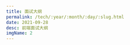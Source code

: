 ```yaml
---
title: 面试大纲
permalink: /tech/:year/:month/:day/:slug.html
date: 2021-09-28
desc: 前端面试大纲
imgName: 2
---
```


<Title />

<img src="/blog/outline.jpg" />
